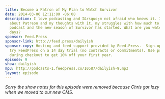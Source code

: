 ```yaml
---
title: Become a Patron of My Plan to Watch Survivor
date: 2014-03-06 12:11:00 -06:00
description: I love podcasting and I&rsquo;m not afraid who knows it. I talk about
  about Patreon and my thoughts with it, my struggles with how much to share on this
  podcast and the new season of Survivor has started. What are you watching these
  days?
sponsor: Feed.Press
sponsor-link: http://feed.press/dailyish
sponsor-copy: Hosting and feed support provided by Feed.Press.  Sign-up today and
  try FeedPress on a 14 day trial (no contracts or commitments). Use promo code "dailyish"
  during checkout to get 10% off your first year.
episode: 9
show: dailyish
mp3: http://podcasts-1.feedpress.co/10587/dailyish-9.mp3
layout: episode
---
```


<em>Sorry the show notes for this episode were removed because Chris got lazy when we moved to our new CMS</em>.
